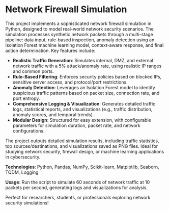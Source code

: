# Network Firewall Simulation

This project implements a sophisticated network firewall simulation in Python, designed to model real-world network security scenarios. The simulation processes synthetic network packets through a multi-stage pipeline: data input, rule-based inspection, anomaly detection using an Isolation Forest machine learning model, context-aware response, and final action determination. Key features include:

- **Realistic Traffic Generation**: Simulates internal, DMZ, and external network traffic with a 5% attack/anomaly rate, using realistic IP ranges and common ports.
- **Rule-Based Filtering**: Enforces security policies based on blocked IPs, sensitive server access, and protocol/port restrictions.
- **Anomaly Detection**: Leverages an Isolation Forest model to identify suspicious traffic patterns based on packet size, connection rate, and port entropy.
- **Comprehensive Logging & Visualization**: Generates detailed traffic logs, statistical reports, and visualizations (e.g., traffic distribution, anomaly scores, and temporal trends).
- **Modular Design**: Structured for easy extension, with configurable parameters for simulation duration, packet rate, and network configurations.

The project outputs detailed simulation results, including traffic statistics, top sources/destinations, and visualizations saved as PNG files. Ideal for studying network security, firewall design, or machine learning applications in cybersecurity.

**Technologies**: Python, Pandas, NumPy, Scikit-learn, Matplotlib, Seaborn, TQDM, Logging

**Usage**: Run the script to simulate 60 seconds of network traffic at 10 packets per second, generating logs and visualizations for analysis.

Perfect for researchers, students, or professionals exploring network security simulations!
